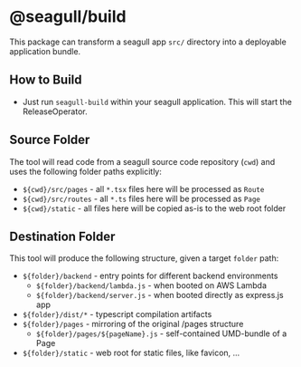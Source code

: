 # @seagull/build

This package can transform a seagull app `src/` directory into a deployable
application bundle.

## How to Build

- Just run `seagull-build` within your seagull application. This will start the ReleaseOperator.

## Source Folder

The tool will read code from a seagull source code repository (`cwd`) and uses
the following folder paths explicitly:

- `${cwd}/src/pages` - all `*.tsx` files here will be processed as `Route`
- `${cwd}/src/routes` - all `*.ts` files here will be processed as `Page`
- `${cwd}/static` - all files here will be copied as-is to the web root folder

## Destination Folder

This tool will produce the following structure, given a target `folder` path:

- `${folder}/backend` - entry points for different backend environments
  - `${folder}/backend/lambda.js` - when booted on AWS Lambda
  - `${folder}/backend/server.js` - when booted directly as express.js app
- `${folder}/dist/*` - typescript compilation artifacts
- `${folder}/pages` - mirroring of the original /pages structure
  - `${folder}/pages/${pageName}.js` - self-contained UMD-bundle of a Page
- `${folder}/static` - web root for static files, like favicon, ...
